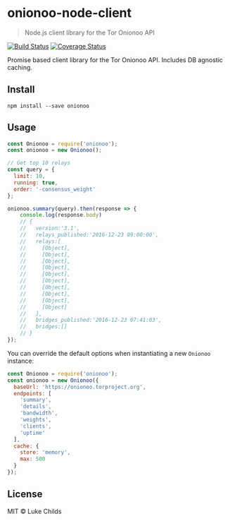# onionoo-node-client

> Node.js client library for the Tor Onionoo API

[![Build Status](https://travis-ci.org/lukechilds/onionoo-node-client.svg?branch=master)](https://travis-ci.org/lukechilds/onionoo-node-client) [![Coverage Status](https://coveralls.io/repos/github/lukechilds/onionoo-node-client/badge.svg?branch=master)](https://coveralls.io/github/lukechilds/onionoo-node-client?branch=master)

Promise based client library for the Tor Onionoo API. Includes DB agnostic caching.

## Install

```shell
npm install --save onionoo
```

## Usage

```js
const Onionoo = require('onionoo');
const onionoo = new Onionoo();

// Get top 10 relays
const query = {
  limit: 10,
  running: true,
  order: '-consensus_weight'
};

onionoo.summary(query).then(response => {
    console.log(response.body)
    // {
    //   version:'3.1',
    //   relays_published:'2016-12-23 09:00:00',
    //   relays:[
    //     [Object],
    //     [Object],
    //     [Object],
    //     [Object],
    //     [Object],
    //     [Object],
    //     [Object],
    //     [Object],
    //     [Object],
    //     [Object]
    //   ],
    //   bridges_published:'2016-12-23 07:41:03',
    //   bridges:[]
    // }
});
```

You can override the default options when instantiating a new `Onionoo` instance:

```js
const Onionoo = require('onionoo');
const onionoo = new Onionoo({
  baseUrl: 'https://onionoo.torproject.org',
  endpoints: [
    'summary',
    'details',
    'bandwidth',
    'weights',
    'clients',
    'uptime'
  ],
  cache: {
    store: 'memory',
    max: 500
  }
});
```

## License

MIT © Luke Childs
